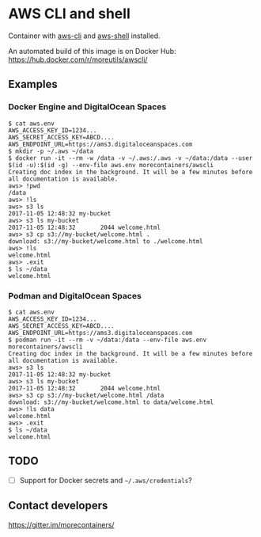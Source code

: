# AWS CLI and shell

Container with [aws-cli] and [aws-shell] installed.

An automated build of this image is on Docker Hub: https://hub.docker.com/r/moreutils/awscli/

[aws-cli]: https://github.com/aws/aws-cli
[aws-shell]: https://github.com/awslabs/aws-shell

## Examples

### Docker Engine and DigitalOcean Spaces

```
$ cat aws.env
AWS_ACCESS_KEY_ID=1234...
AWS_SECRET_ACCESS_KEY=ABCD....
AWS_ENDPOINT_URL=https://ams3.digitaloceanspaces.com
$ mkdir -p ~/.aws ~/data
$ docker run -it --rm -w /data -v ~/.aws:/.aws -v ~/data:/data --user $(id -u):$(id -g) --env-file aws.env morecontainers/awscli
Creating doc index in the background. It will be a few minutes before all documentation is available.
aws> !pwd
/data
aws> !ls
aws> s3 ls
2017-11-05 12:48:32 my-bucket
aws> s3 ls my-bucket
2017-11-05 12:48:32       2044 welcome.html
aws> s3 cp s3://my-bucket/welcome.html .
download: s3://my-bucket/welcome.html to ./welcome.html        
aws> !ls
welcome.html
aws> .exit
$ ls ~/data
welcome.html
```

### Podman and DigitalOcean Spaces

```
$ cat aws.env
AWS_ACCESS_KEY_ID=1234...
AWS_SECRET_ACCESS_KEY=ABCD....
AWS_ENDPOINT_URL=https://ams3.digitaloceanspaces.com
$ podman run -it --rm -v ~/data:/data --env-file aws.env morecontainers/awscli
Creating doc index in the background. It will be a few minutes before all documentation is available.
aws> s3 ls
2017-11-05 12:48:32 my-bucket
aws> s3 ls my-bucket
2017-11-05 12:48:32       2044 welcome.html
aws> s3 cp s3://my-bucket/welcome.html /data
download: s3://my-bucket/welcome.html to data/welcome.html        
aws> !ls data
welcome.html
aws> .exit
$ ls ~/data
welcome.html
```

## TODO

- [ ] Support for Docker secrets and `~/.aws/credentials`?

## Contact developers

https://gitter.im/morecontainers/

